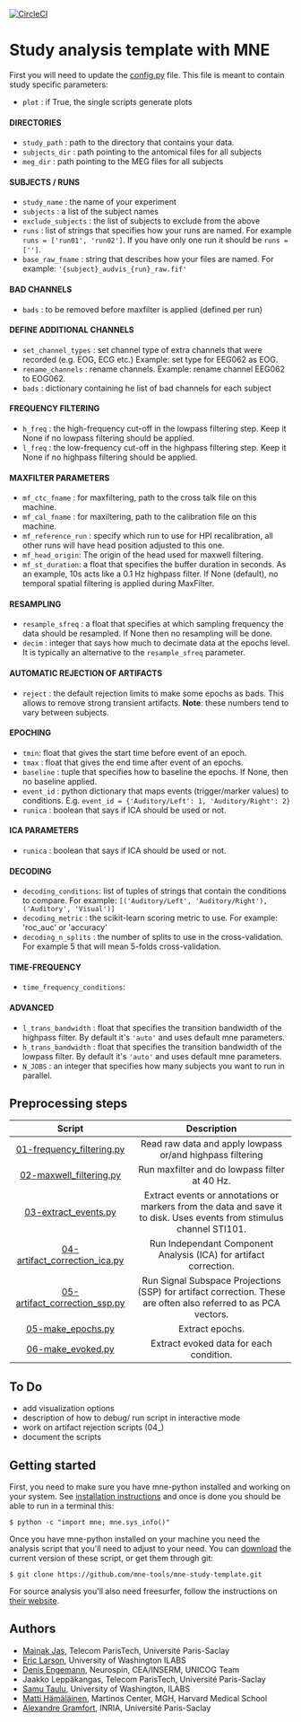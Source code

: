 [![CircleCI](https://circleci.com/gh/brainthemind/CogBrainDyn_MEG_Pipeline.svg?style=svg)](https://circleci.com/gh/brainthemind/CogBrainDyn_MEG_Pipeline)

Study analysis template with MNE
================================

First you will need to update the [config.py](config.py) file. This
file is meant to contain study specific parameters:

- `plot` : if True, the single scripts generate plots

#### DIRECTORIES
- `study_path` : path to the directory that contains your data.
- `subjects_dir` : path pointing to the antomical files for all subjects
- `meg_dir` : path pointing to the MEG files for all subjects

#### SUBJECTS / RUNS
- `study_name` : the name of your experiment
- `subjects` : a list of the subject names
- `exclude_subjects` : the list of subjects to exclude from the above
- `runs` : list of strings that specifies how your runs are named. For example `runs = ['run01', 'run02']`. If you have only one run it should be `runs = ['']`.
- `base_raw_fname` : string that describes how your files are named. For example: `'{subject}_audvis_{run}_raw.fif'`

#### BAD CHANNELS
- `bads` : to be removed before maxfilter is applied (defined per run)

#### DEFINE ADDITIONAL CHANNELS
- `set_channel_types` : set channel type of extra channels that were recorded (e.g. EOG, ECG etc.) Example: set type for EEG062 as EOG.
- `rename_channels` : rename channels. Example: rename channel EEG062 to EOG062.
- `bads` : dictionary containing he list of bad channels for each subject

#### FREQUENCY FILTERING
- `h_freq` : the high-frequency cut-off in the lowpass filtering step. Keep it None if no lowpass filtering should be applied.
- `l_freq` : the low-frequency cut-off in the highpass filtering step. Keep it None if no highpass filtering should be applied.

#### MAXFILTER PARAMETERS
- `mf_ctc_fname` : for maxfiltering, path to the cross talk file on this machine.
- `mf_cal_fname` : for maxiltering, path to the calibration file on this machine.
- `mf_reference_run` : specify which run to use for HPI recalibration, all other runs will have head position adjusted to this one.
- `mf_head_origin`: The origin of the head used for maxwell filtering. 
- `mf_st_duration`: a float that specifies the buffer duration in seconds. As an example, 10s acts like a 0.1 Hz highpass filter. If None (default), no temporal spatial filtering is applied during MaxFilter.

#### RESAMPLING
- `resample_sfreq` : a float that specifies at which sampling frequency the data should be resampled. If None then no resampling will be done.
- `decim` : integer that says how much to decimate data at the epochs level. It is typically an alternative to the `resample_sfreq` parameter.

#### AUTOMATIC REJECTION OF ARTIFACTS
- `reject` : the default rejection limits to make some epochs as bads. This allows to remove strong transient artifacts. **Note**: these numbers tend to vary between subjects.

#### EPOCHING
- `tmin`: float that gives the start time before event of an epoch.
- `tmax` : float that gives the end time after event of an epochs.
- `baseline` : tuple that specifies how to baseline the epochs. If None, then no baseline applied.
- `event_id` : python dictionary that maps events (trigger/marker values) to conditions. E.g. `event_id = {'Auditory/Left': 1, 'Auditory/Right': 2}`
- `runica` : boolean that says if ICA should be used or not.

#### ICA PARAMETERS
- ``runica`` : boolean that says if ICA should be used or not.

#### DECODING 
- `decoding_conditions`: list of tuples of strings that contain the conditions to compare. For example: `[('Auditory/Left', 'Auditory/Right'), ('Auditory', 'Visual')]`
- `decoding_metric` : the scikit-learn scoring metric to use. For example: 'roc_auc' or 'accuracy'
- `decoding_n_splits` : the number of splits to use in the cross-validation. For example 5 that will mean 5-folds cross-validation.

#### TIME-FREQUENCY
- `time_frequency_conditions`:

#### ADVANCED
- `l_trans_bandwidth` : float that specifies the transition bandwidth of the highpass filter. By default it's `'auto'` and uses default mne parameters.
- `h_trans_bandwidth` : float that specifies the transition bandwidth of the lowpass filter. By default it's `'auto'` and uses default mne parameters.
- `N_JOBS` : an integer that specifies how many subjects you want to run in parallel.


Preprocessing steps
-------------------

| Script      | Description                                                |
|:-----------:|:----------------------------------------------------------:|
| [01-frequency_filtering.py](01-frequency_filtering.py) | Read raw data and apply lowpass or/and highpass filtering |
| [02-maxwell_filtering.py](02-maxwell_filtering_sss.py) | Run maxfilter and do lowpass filter at 40 Hz. |
| [03-extract_events.py](03-extract_events.py) | Extract events or annotations or markers from the data and save it to disk. Uses events from stimulus channel STI101. |
| [04-artifact_correction_ica.py](04-artifact_correction_ica.py) | Run Independant Component Analysis (ICA) for artifact correction. |
| [05-artifact_correction_ssp.py](04-artifact_correction_ssp.py) | Run Signal Subspace Projections (SSP) for artifact correction. These are often also referred to as PCA vectors. |
| [05-make_epochs.py](05-make_epochs.py) | Extract epochs. |
| [06-make_evoked.py](06-make_evoked.py) | Extract evoked data for each condition. |

To Do
-------------------
- add visualization options
- description of how to debug/ run script in interactive mode
- work on artifact rejection scripts (04_)
- document the scripts

Getting started
---------------

First, you need to make sure you have mne-python installed and working on your system. See [installation instructions](http://martinos.org/mne/stable/install_mne_python.html) and once is done you should be able to run in a terminal this:

    $ python -c "import mne; mne.sys_info()"

Once you have mne-python installed on your machine you need the analysis script that you'll need to adjust to your need. You can [download](https://github.com/mne-tools/mne-study-template/archive/master.zip) the current version of these script, or get them through git:

	$ git clone https://github.com/mne-tools/mne-study-template.git

For source analysis you'll also need freesurfer, follow the instructions on [their website](https://surfer.nmr.mgh.harvard.edu/).

Authors
-------

- [Mainak Jas](http://perso.telecom-paristech.fr/~mjas/), Telecom ParisTech, Université Paris-Saclay
- [Eric Larson](http://larsoner.com), University of Washington ILABS
- [Denis Engemann](http://denis-engemann.de), Neurospin, CEA/INSERM, UNICOG Team
- Jaakko Leppäkangas, Telecom ParisTech, Université Paris-Saclay
- [Samu Taulu](http://ilabs.washington.edu/institute-faculty/bio/i-labs-samu-taulu-dsc), University of Washington, ILABS
- [Matti Hämäläinen](https://www.martinos.org/user/5923), Martinos Center, MGH, Harvard Medical School
- [Alexandre Gramfort](http://alexandre.gramfort.net), INRIA, Université Paris-Saclay
